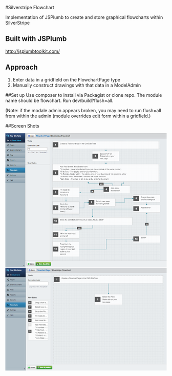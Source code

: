 #Silverstripe Flowchart

Implementation of JSPlumb to create and store graphical flowcharts within SilverStripe

## Built with JSPlumb

http://jsplumbtoolkit.com/

## Approach
1. Enter data in a gridfield on the FlowchartPage type
2. Manually construct drawings with that data in a ModelAdmin

##Set up
Use composer to install via Packagist or clone repo. The module name should be flowchart.
Run dev/build?flush=all.

(Note: if the modale admin appears broken, you may need to run flush=all from within the admin (module overrides edit form within a gridfield.)

##Screen Shots

![](images/constructed-chart.png)
![](images/chart.png)

